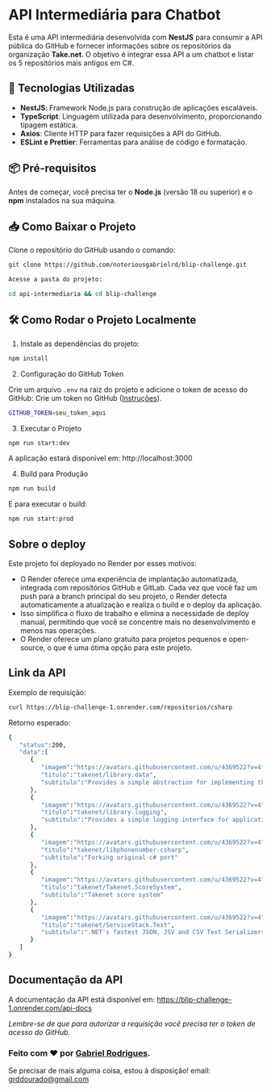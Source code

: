 # API Intermediária para Chatbot

Esta é uma API intermediária desenvolvida com **NestJS** para consumir a API pública do GitHub e fornecer informações sobre os repositórios da organização **Take.net**. O objetivo é integrar essa API a um chatbot e listar os 5 repositórios mais antigos em C#.

## 🚀 Tecnologias Utilizadas

- **NestJS**: Framework Node.js para construção de aplicações escaláveis.
- **TypeScript**: Linguagem utilizada para desenvolvimento, proporcionando tipagem estática.
- **Axios**: Cliente HTTP para fazer requisições à API do GitHub.
- **ESLint e Prettier**: Ferramentas para análise de código e formatação.

## 📦 Pré-requisitos

Antes de começar, você precisa ter o **Node.js** (versão 18 ou superior) e o **npm** instalados na sua máquina.

## 📥 Como Baixar o Projeto

Clone o repositório do GitHub usando o comando:

```bash
git clone https://github.com/notoriousgabrielrd/blip-challenge.git

Acesse a pasta do projeto:

cd api-intermediaria && cd blip-challenge
``` 
## 🛠️ Como Rodar o Projeto Localmente
1. Instale as dependências do projeto:

```bash
npm install
```
2. Configuração do GitHub Token

Crie um arquivo `.env` na raiz do projeto e adicione o token de acesso do GitHub:
Crie um token no GitHub ([Instruções](https://github.com/settings/tokens)).
```bash
GITHUB_TOKEN=seu_token_aqui
```
3. Executar o Projeto

```bash
npm run start:dev
```
A aplicação estará disponível em: http://localhost:3000

4. Build para Produção

```bash
npm run build
```
E para executar o build:

```bash
npm run start:prod
```

## Sobre o deploy

Este projeto foi deployado no Render por esses motivos:

- O Render oferece uma experiência de implantação automatizada, integrada com repositórios GitHub e GitLab. Cada vez que você faz um push para a branch principal do seu projeto, o Render detecta automaticamente a atualização e realiza o build e o deploy da aplicação.
- Isso simplifica o fluxo de trabalho e elimina a necessidade de deploy manual, permitindo que você se concentre mais no desenvolvimento e menos nas operações.
- O Render oferece um plano gratuito para projetos pequenos e open-source, o que é uma ótima opção para este projeto.

## Link da API

Exemplo de requisição:
```bash
curl https://blip-challenge-1.onrender.com/repositorios/csharp
```

Retorno esperado:
```bash
{
   "status":200,
   "data":[
      {
         "imagem":"https://avatars.githubusercontent.com/u/4369522?v=4",
         "titulo":"takenet/library.data",
         "subtitulo":"Provides a simple abstraction for implementing the repository and unit of work patterns for data-enabled applications"
      },
      {
         "imagem":"https://avatars.githubusercontent.com/u/4369522?v=4",
         "titulo":"takenet/library.logging",
         "subtitulo":"Provides a simple logging interface for applications and some basic implementations of this interface"
      },
      {
         "imagem":"https://avatars.githubusercontent.com/u/4369522?v=4",
         "titulo":"takenet/libphonenumber-csharp",
         "subtitulo":"Forking original c# port"
      },
      {
         "imagem":"https://avatars.githubusercontent.com/u/4369522?v=4",
         "titulo":"takenet/Takenet.ScoreSystem",
         "subtitulo":"Takenet score system"
      },
      {
         "imagem":"https://avatars.githubusercontent.com/u/4369522?v=4",
         "titulo":"takenet/ServiceStack.Text",
         "subtitulo":".NET's fastest JSON, JSV and CSV Text Serializers "
      }
   ]
}
```
## Documentação da API

A documentação da API está disponível em: https://blip-challenge-1.onrender.com/api-docs

*Lembre-se de que para autorizar a requisição você precisa ter o token de acesso do GitHub.*

### Feito com ❤️ por [Gabriel Rodrigues](https://github.com/notoriousgabrielrd).

Se precisar de mais alguma coisa, estou à disposição!
email: grddourado@gmail.com
